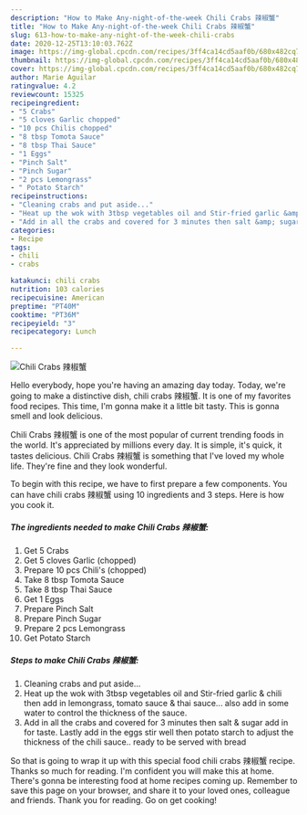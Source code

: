 ```yaml
---
description: "How to Make Any-night-of-the-week Chili Crabs 辣椒蟹"
title: "How to Make Any-night-of-the-week Chili Crabs 辣椒蟹"
slug: 613-how-to-make-any-night-of-the-week-chili-crabs
date: 2020-12-25T13:10:03.762Z
image: https://img-global.cpcdn.com/recipes/3ff4ca14cd5aaf0b/680x482cq70/chili-crabs-辣椒蟹-recipe-main-photo.jpg
thumbnail: https://img-global.cpcdn.com/recipes/3ff4ca14cd5aaf0b/680x482cq70/chili-crabs-辣椒蟹-recipe-main-photo.jpg
cover: https://img-global.cpcdn.com/recipes/3ff4ca14cd5aaf0b/680x482cq70/chili-crabs-辣椒蟹-recipe-main-photo.jpg
author: Marie Aguilar
ratingvalue: 4.2
reviewcount: 15325
recipeingredient:
- "5 Crabs"
- "5 cloves Garlic chopped"
- "10 pcs Chilis chopped"
- "8 tbsp Tomota Sauce"
- "8 tbsp Thai Sauce"
- "1 Eggs"
- "Pinch Salt"
- "Pinch Sugar"
- "2 pcs Lemongrass"
- " Potato Starch"
recipeinstructions:
- "Cleaning crabs and put aside..."
- "Heat up the wok with 3tbsp vegetables oil and Stir-fried garlic &amp; chili then add in lemongrass, tomato sauce &amp; thai sauce... also add in some water to control the thickness of the sauce."
- "Add in all the crabs and covered for 3 minutes then salt &amp; sugar add in for taste. Lastly add in the eggs stir well then potato starch to adjust the thickness of the chili sauce.. ready to be served with bread"
categories:
- Recipe
tags:
- chili
- crabs

katakunci: chili crabs 
nutrition: 103 calories
recipecuisine: American
preptime: "PT40M"
cooktime: "PT36M"
recipeyield: "3"
recipecategory: Lunch

---
```



![Chili Crabs 辣椒蟹](https://img-global.cpcdn.com/recipes/3ff4ca14cd5aaf0b/680x482cq70/chili-crabs-辣椒蟹-recipe-main-photo.jpg)

Hello everybody, hope you're having an amazing day today. Today, we're going to make a distinctive dish, chili crabs 辣椒蟹. It is one of my favorites food recipes. This time, I'm gonna make it a little bit tasty. This is gonna smell and look delicious.



Chili Crabs 辣椒蟹 is one of the most popular of current trending foods in the world. It's appreciated by millions every day. It is simple, it's quick, it tastes delicious. Chili Crabs 辣椒蟹 is something that I've loved my whole life. They're fine and they look wonderful.


To begin with this recipe, we have to first prepare a few components. You can have chili crabs 辣椒蟹 using 10 ingredients and 3 steps. Here is how you cook it.

<!--inarticleads1-->

##### The ingredients needed to make Chili Crabs 辣椒蟹:

1. Get 5 Crabs
1. Get 5 cloves Garlic (chopped)
1. Prepare 10 pcs Chili&#39;s (chopped)
1. Take 8 tbsp Tomota Sauce
1. Take 8 tbsp Thai Sauce
1. Get 1 Eggs
1. Prepare Pinch Salt
1. Prepare Pinch Sugar
1. Prepare 2 pcs Lemongrass
1. Get  Potato Starch




<!--inarticleads2-->

##### Steps to make Chili Crabs 辣椒蟹:

1. Cleaning crabs and put aside...
1. Heat up the wok with 3tbsp vegetables oil and Stir-fried garlic &amp; chili then add in lemongrass, tomato sauce &amp; thai sauce... also add in some water to control the thickness of the sauce.
1. Add in all the crabs and covered for 3 minutes then salt &amp; sugar add in for taste. Lastly add in the eggs stir well then potato starch to adjust the thickness of the chili sauce.. ready to be served with bread




So that is going to wrap it up with this special food chili crabs 辣椒蟹 recipe. Thanks so much for reading. I'm confident you will make this at home. There's gonna be interesting food at home recipes coming up. Remember to save this page on your browser, and share it to your loved ones, colleague and friends. Thank you for reading. Go on get cooking!
